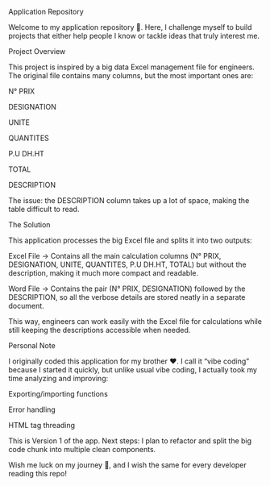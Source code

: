 Application Repository

Welcome to my application repository 👋.
Here, I challenge myself to build projects that either help people I know or tackle ideas that truly interest me.

Project Overview

This project is inspired by a big data Excel management file for engineers.
The original file contains many columns, but the most important ones are:

N° PRIX

DESIGNATION

UNITE

QUANTITES

P.U DH.HT

TOTAL

DESCRIPTION

The issue: the DESCRIPTION column takes up a lot of space, making the table difficult to read.

The Solution

This application processes the big Excel file and splits it into two outputs:

Excel File → Contains all the main calculation columns (N° PRIX, DESIGNATION, UNITE, QUANTITES, P.U DH.HT, TOTAL) but without the description, making it much more compact and readable.

Word File → Contains the pair (N° PRIX, DESIGNATION) followed by the DESCRIPTION, so all the verbose details are stored neatly in a separate document.

This way, engineers can work easily with the Excel file for calculations while still keeping the descriptions accessible when needed.

Personal Note

I originally coded this application for my brother ❤️.
I call it “vibe coding” because I started it quickly, but unlike usual vibe coding, I actually took my time analyzing and improving:

Exporting/importing functions

Error handling

HTML tag threading

This is Version 1 of the app.
Next steps: I plan to refactor and split the big code chunk into multiple clean components.

Wish me luck on my journey 🚀, and I wish the same for every developer reading this repo!

